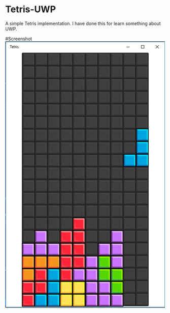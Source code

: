 # Tetris-UWP
A simple Tetris implementation. I have done this for learn something about UWP.

#Screenshot
![Tetris screenshot](screenshot.png)
